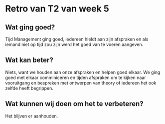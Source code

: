 # Retro van T2 van week 5

## Wat ging goed?  
Tijd Management ging goed, iedereen hieldt aan zijn afspraken en als iemand niet op tijd zou zijn werd het goed van te voeren aangeven. 

## Wat kan beter?
Niets, want we houden aan onze afspraken en helpen goed elkaar. We ging goed met elkaar comminiceren en tijden afspraken om te kijken naar vooruitgang en bespreken met ontwerpen van theory of iedereen het ook zelfde heeft begrippen.

## Wat kunnen wij doen om het te verbeteren?
Het blijven er aanhouden. 
